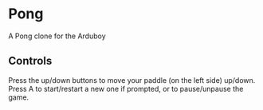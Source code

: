 # Pong
A Pong clone for the Arduboy
## Controls
Press the up/down buttons to move your paddle (on the left side) up/down.
Press A to start/restart a new one if prompted, or to pause/unpause the game.
